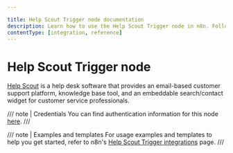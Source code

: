 ```yaml
---

title: Help Scout Trigger node documentation
description: Learn how to use the Help Scout Trigger node in n8n. Follow technical documentation to integrate Help Scout Trigger node into your workflows.
contentType: [integration, reference]
---
```


# Help Scout Trigger node

[Help Scout](https://www.helpscout.com/) is a help desk software that provides an email-based customer support platform, knowledge base tool, and an embeddable search/contact widget for customer service professionals.

/// note | Credentials
You can find authentication information for this node [here](/integrations/builtin/credentials/helpscout.md).
///

///  note  | Examples and templates
For usage examples and templates to help you get started, refer to n8n's [Help Scout Trigger integrations](https://n8n.io/integrations/helpscout-trigger/) page.
///
